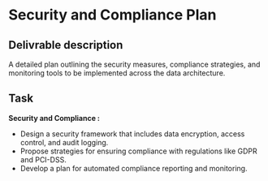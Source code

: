 # Security and Compliance Plan

## Delivrable description
A detailed plan outlining the security measures, compliance strategies, and monitoring tools to be implemented across the data architecture.

## Task
**Security and Compliance :**
- Design a security framework that includes data encryption, access control, and audit logging.
- Propose strategies for ensuring compliance with regulations like GDPR and PCI-DSS.
- Develop a plan for automated compliance reporting and monitoring.